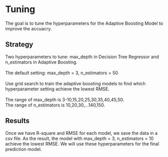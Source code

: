 # Tuning
The goal is to tune the hyperparameters for the Adaptive Boosting Model to improve the accuacry.

## Strategy
Two hyperparameters to tune: max_depth in Decision Tree Regressor and n_estimators in Adaptive Boosting.
<br><br>
The default setting: max_depth = 3, n_estimators = 50
<br><br>
Use grid search to train the adaptive boosting models to find which hyperparameter setting achieve the lowest RMSE.
<br><br>
The range of max_depth is 3-10,15,20,25,30,35,40,45,50.
<br>
The range of n_estimators is 10,20,30,...140,150.

## Results
Once we have R-square and RMSE for each model, we save the data in a csv file. As the result, the model with max_depth = 3, n_estimators = 10 achieve the lowest RMSE. We will use these hyperparameters for the final prediction model.